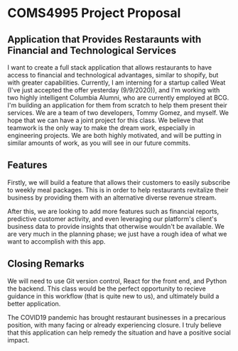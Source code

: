 # COMS4995 Project Proposal


## Application that Provides Restaraunts with Financial and Technological Services 

I want to create a full stack application that allows restaurants to have access to financial and technological advantages, similar to shopify, but with greater capabilities. Currently, I am interning for a startup called Weat (I've just accepted the offer yesterday (9/9/2020)), and I'm working with two highly intelligent Columbia Alumni, who are currently employed at BCG. I'm building an application for them from scratch to help them present their services. We are a team of two developers, Tommy Gomez, and myself. We hope that we can have a joint project for this class. We believe that teamwork is the only way to make the dream work, especially in engineering projects. We are both highly motivated, and will be putting in similar amounts of work, as you will see in our future commits.

## Features

Firstly, we will build a feature that allows their customers to easily subscribe to weekly meal packages. This is in order to help restaurants revitalize their business by providing them with an alternative diverse revenue stream.

After this, we are looking to add more features such as financial reports, predictive customer activity, and even leveraging our platform's client's business data to provide insights that otherwise wouldn't be available. We are very much in the planning phase; we just have a rough idea of what we want to accomplish with this app.

## Closing Remarks

We will need to use Git version control, React for the front end, and Python the backend. This class would be the perfect opportunity to recieve guidance in this workflow (that is quite new to us), and ultimately build a better application.

The COVID19 pandemic has brought restaurant businesses in a precarious position, with many facing or already experiencing closure. I truly believe that this application can help remedy the situation and have a positive social impact.



